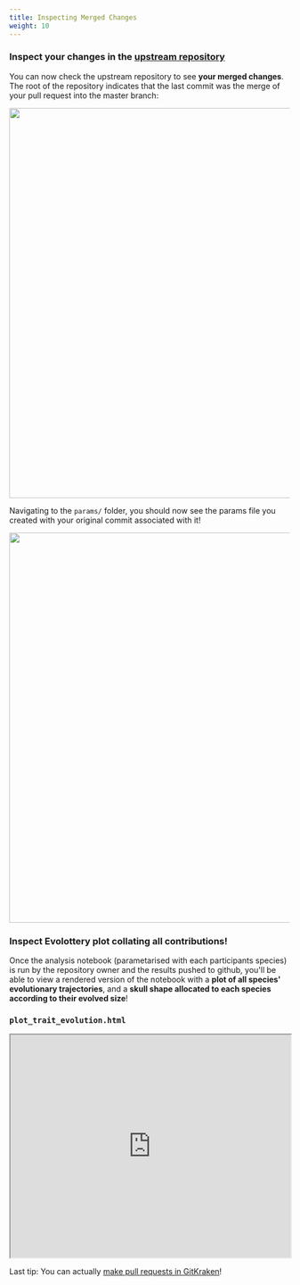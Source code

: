 ```yaml
---
title: Inspecting Merged Changes
weight: 10
---
```



### Inspect your changes in the [upstream repository](https://github.com/RSE-Sheffield/collaborative_GitHub_exercise) 

You can now check the upstream repository to see **your merged changes**. The root of the repository indicates that the last commit was the merge of your pull request into the master branch:

<img src="/images/merged-repo.png" width="700px" />

Navigating to the `params/` folder, you should now see the params file you created with your original commit associated with it!


<img src="/images/merged-params.png" width="700px" />

<br>



### Inspect Evolottery plot collating all contributions!

Once the analysis notebook (parametarised with each participants species) is run by the repository owner and the results pushed to github, you'll be able to view a rendered version of the notebook with a **plot of all species' evolutionary trajectories**, and a **skull shape allocated to each species according to their evolved size**!


### `plot_trait_evolution.html`

<iframe src="https://rse.shef.ac.uk/collaborative_github_exercise/plot_trait_evolution.html" width="100%" height="400px"></iframe>






Last tip: You can actually [make pull requests in GitKraken](https://support.gitkraken.com/working-with-repositories/pull-requests)!
